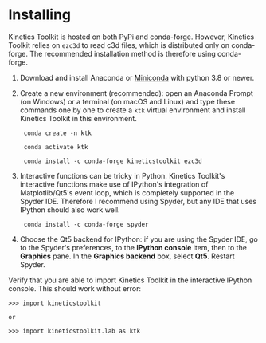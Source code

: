 Installing
==========

Kinetics Toolkit is hosted on both PyPi and conda-forge. However, Kinetics Toolkit relies on `ezc3d` to read c3d files, which is
distributed only on conda-forge. The recommended installation method is therefore using conda-forge.

1. Download and install Anaconda or [Miniconda](https://docs.conda.io/en/latest/miniconda.html) with python 3.8 or newer.

2. Create a new environment (recommended): open an Anaconda Prompt (on Windows) or a terminal (on macOS and Linux) and type these commands one by one to create a `ktk` virtual environment and install Kinetics Toolkit in this environment.

        conda create -n ktk

        conda activate ktk

        conda install -c conda-forge kineticstoolkit ezc3d
   
3. Interactive functions can be tricky in Python. Kinetics Toolkit's interactive functions make use of IPython's integration of Matplotlib/Qt5's event loop, which is completely supported in the Spyder IDE. Therefore I recommend using Spyder, but any IDE that uses IPython should also work well.

        conda install -c conda-forge spyder

4. Choose the Qt5 backend for IPython: if you are using the Spyder IDE, go to the Spyder's preferences, to the **IPython console** item, then to the **Graphics** pane. In the **Graphics backend** box, select **Qt5**. Restart Spyder.

Verify that you are able to import Kinetics Toolkit in the interactive IPython console. This should work without error:

    >>> import kineticstoolkit
    
    or
    
    >>> import kineticstoolkit.lab as ktk

